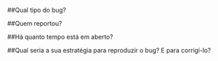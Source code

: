 ##Qual tipo do bug?


##Quem reportou?

##Há quanto tempo está em aberto?

##Qual seria a sua estratégia para reproduzir o bug? E para corrigí-lo?